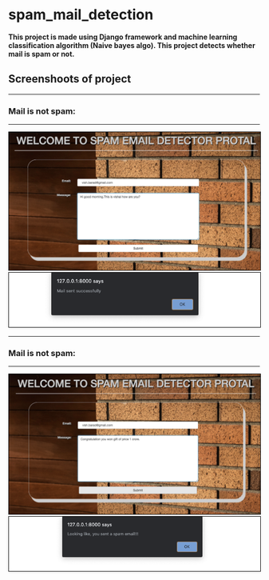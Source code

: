 # spam_mail_detection

<b>This project is made using Django framework and machine learning classification algorithm (Naive bayes algo). This project detects whether mail is spam or not.</b>

## Screenshoots of project
---
### Mail is not spam:
--------------------
<p align="center">
<img src="img7.png" style="border: 1px solid black" />
<img src="img6.png" style="border: 1px solid black" />
</p>


***
### Mail is not spam:
--------------------
<p align="center">
<img src="img8.png" style="border: 1px solid black" />
<img src="img5.png" style="border: 1px solid black" />
</p>
